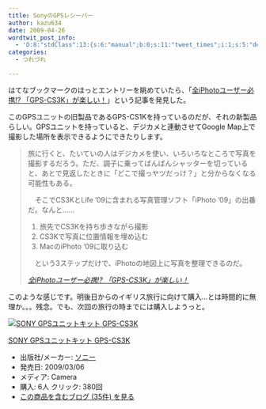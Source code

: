 ```yaml
---
title: SonyのGPSレシーバー
author: kazu634
date: 2009-04-26
wordtwit_post_info:
  - 'O:8:"stdClass":13:{s:6:"manual";b:0;s:11:"tweet_times";i:1;s:5:"delay";i:0;s:7:"enabled";i:1;s:10:"separation";s:2:"60";s:7:"version";s:3:"3.7";s:14:"tweet_template";b:0;s:6:"status";i:2;s:6:"result";a:0:{}s:13:"tweet_counter";i:2;s:13:"tweet_log_ids";a:1:{i:0;i:4571;}s:9:"hash_tags";a:0:{}s:8:"accounts";a:1:{i:0;s:7:"kazu634";}}'
categories:
  - つれづれ

---
```

<div class="section">
<p>
    はてなブックマークのほっとエントリーを眺めていたら、「<a href="http://ascii.jp/elem/000/000/412/412522/" onclick="__gaTracker('send', 'event', 'outbound-article', 'http://ascii.jp/elem/000/000/412/412522/', '全iPhotoユーザー必携!? 「GPS-CS3K」が楽しい！');" target="_blank">全iPhotoユーザー必携!? 「GPS-CS3K」が楽しい！</a>」という記事を発見した。
</p>
  
<p>
    このGPSユニットの旧製品であるGPS-CS1Kを持っているのだが、それの新製品らしい。GPSユニットを持っていると、デジカメと連動させてGoogle Map上で撮影した場所を表示できるようにできたりします。
</p>
  
<blockquote title="全iPhotoユーザー必携!? 「GPS-CS3K」が楽しい！" cite="http://ascii.jp/elem/000/000/412/412522/">
<p>
      旅に行くと、たいていの人はデジカメを使い、いろいろなところで写真を撮影するだろう。ただ、調子に乗ってばんばんシャッターを切っていると、あとで見返したときに「どこで撮っヤツだっけ？」と分からなくなる可能性もある。
</p>
    
<p>
      　そこでCS3KとLife &#8217;09に含まれる写真管理ソフト「iPhoto &#8217;09」の出番だ。なんと……
</p>
    
<ol>
<li>
        旅先でCS3Kを持ち歩きながら撮影
</li>
<li>
        CS3Kで写真に位置情報を埋め込む
</li>
<li>
        MacのiPhoto &#8217;09に取り込む
</li>
</ol>
    
<p>
      　という3ステップだけで、iPhotoの地図上に写真を整理できるのだ。
</p>
    
<p>
<cite><a href="http://ascii.jp/elem/000/000/412/412522/" onclick="__gaTracker('send', 'event', 'outbound-article', 'http://ascii.jp/elem/000/000/412/412522/', '全iPhotoユーザー必携!? 「GPS-CS3K」が楽しい！');" target="_blank">全iPhotoユーザー必携!? 「GPS-CS3K」が楽しい！</a></cite>
</p>
</blockquote>
  
<p>
    このような感じです。明後日からのイギリス旅行に向けて購入…とは時間的に無理か。。。残念。でも、次回の旅行の時までには購入しようっと。
</p>
  
<div class="hatena-asin-detail">
<a href="http://www.amazon.co.jp/dp/B001U65SL4/?tag=hatena_st1-22&ascsubtag=d-7ibv" onclick="__gaTracker('send', 'event', 'outbound-article', 'http://www.amazon.co.jp/dp/B001U65SL4/?tag=hatena_st1-22&ascsubtag=d-7ibv', '');"><img src="https://images-na.ssl-images-amazon.com/images/I/31zF5UOvHVL._SL160_.jpg" class="hatena-asin-detail-image" alt="SONY GPSユニットキット GPS-CS3K" title="SONY GPSユニットキット GPS-CS3K" /></a></p> 
    
<div class="hatena-asin-detail-info">
<p class="hatena-asin-detail-title">
<a href="http://www.amazon.co.jp/dp/B001U65SL4/?tag=hatena_st1-22&ascsubtag=d-7ibv" onclick="__gaTracker('send', 'event', 'outbound-article', 'http://www.amazon.co.jp/dp/B001U65SL4/?tag=hatena_st1-22&ascsubtag=d-7ibv', 'SONY GPSユニットキット GPS-CS3K');">SONY GPSユニットキット GPS-CS3K</a>
</p>
      
<ul>
<li>
<span class="hatena-asin-detail-label">出版社/メーカー:</span> <a href="http://d.hatena.ne.jp/keyword/%A5%BD%A5%CB%A1%BC" onclick="__gaTracker('send', 'event', 'outbound-article', 'http://d.hatena.ne.jp/keyword/%A5%BD%A5%CB%A1%BC', 'ソニー');" class="keyword">ソニー</a>
</li>
<li>
<span class="hatena-asin-detail-label">発売日:</span> 2009/03/06
</li>
<li>
<span class="hatena-asin-detail-label">メディア:</span> Camera
</li>
<li>
<span class="hatena-asin-detail-label">購入</span>: 6人 <span class="hatena-asin-detail-label">クリック</span>: 380回
</li>
<li>
<a href="http://d.hatena.ne.jp/asin/B001U65SL4" onclick="__gaTracker('send', 'event', 'outbound-article', 'http://d.hatena.ne.jp/asin/B001U65SL4', 'この商品を含むブログ (35件) を見る');" target="_blank">この商品を含むブログ (35件) を見る</a>
</li>
</ul>
</div>
    
<div class="hatena-asin-detail-foot">
</div>
</div>
</div>
